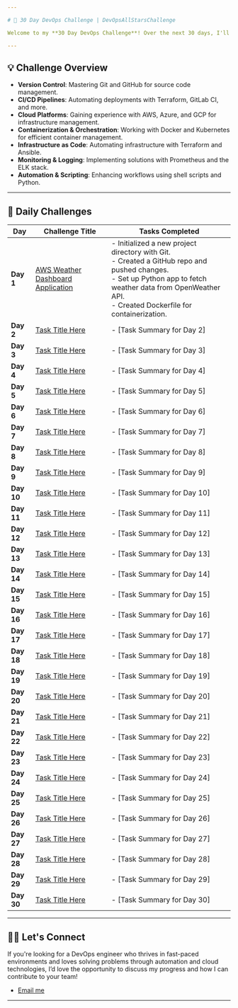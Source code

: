 ```yaml
---

# 🚀 30 Day DevOps Challenge | DevOpsAllStarsChallenge

Welcome to my **30 Day DevOps Challenge**! Over the next 30 days, I'll be diving into essential DevOps tools, techniques, and best practices. This journey will help me build a solid foundation in modern DevOps workflows and prepare me for roles in **DevOps** and **Cloud Engineering**.

---
```


## 💡 Challenge Overview

- **Version Control**: Mastering Git and GitHub for source code management.
- **CI/CD Pipelines**: Automating deployments with Terraform, GitLab CI, and more.
- **Cloud Platforms**: Gaining experience with AWS, Azure, and GCP for infrastructure management.
- **Containerization & Orchestration**: Working with Docker and Kubernetes for efficient container management.
- **Infrastructure as Code**: Automating infrastructure with Terraform and Ansible.
- **Monitoring & Logging**: Implementing solutions with Prometheus and the ELK stack.
- **Automation & Scripting**: Enhancing workflows using shell scripts and Python.

---

## 📅 Daily Challenges

| **Day**   | **Challenge Title**                                                                 | **Tasks Completed**                                                                                               |
|-----------|--------------------------------------------------------------------------------------|------------------------------------------------------------------------------------------------------------------|
| **Day 1** | [AWS Weather Dashboard Application](https://github.com/blessingaliu/30DayDevopsChallenge/tree/main/Day1-WeatherDashboard) | - Initialized a new project directory with Git. <br> - Created a GitHub repo and pushed changes. <br> - Set up Python app to fetch weather data from OpenWeather API. <br> - Created Dockerfile for containerization. |
| **Day 2** | [Task Title Here](#)                                                                  | - [Task Summary for Day 2]                                                                                        |
| **Day 3** | [Task Title Here](#)                                                                  | - [Task Summary for Day 3]                                                                                        |
| **Day 4** | [Task Title Here](#)                                                                  | - [Task Summary for Day 4]                                                                                        |
| **Day 5** | [Task Title Here](#)                                                                  | - [Task Summary for Day 5]                                                                                        |
| **Day 6** | [Task Title Here](#)                                                                  | - [Task Summary for Day 6]                                                                                        |
| **Day 7** | [Task Title Here](#)                                                                  | - [Task Summary for Day 7]                                                                                        |
| **Day 8** | [Task Title Here](#)                                                                  | - [Task Summary for Day 8]                                                                                        |
| **Day 9** | [Task Title Here](#)                                                                  | - [Task Summary for Day 9]                                                                                        |
| **Day 10** | [Task Title Here](#)                                                                 | - [Task Summary for Day 10]                                                                                        |
| **Day 11** | [Task Title Here](#)                                                                 | - [Task Summary for Day 11]                                                                                        |
| **Day 12** | [Task Title Here](#)                                                                 | - [Task Summary for Day 12]                                                                                        |
| **Day 13** | [Task Title Here](#)                                                                 | - [Task Summary for Day 13]                                                                                        |
| **Day 14** | [Task Title Here](#)                                                                 | - [Task Summary for Day 14]                                                                                        |
| **Day 15** | [Task Title Here](#)                                                                 | - [Task Summary for Day 15]                                                                                        |
| **Day 16** | [Task Title Here](#)                                                                 | - [Task Summary for Day 16]                                                                                        |
| **Day 17** | [Task Title Here](#)                                                                 | - [Task Summary for Day 17]                                                                                        |
| **Day 18** | [Task Title Here](#)                                                                 | - [Task Summary for Day 18]                                                                                        |
| **Day 19** | [Task Title Here](#)                                                                 | - [Task Summary for Day 19]                                                                                        |
| **Day 20** | [Task Title Here](#)                                                                 | - [Task Summary for Day 20]                                                                                        |
| **Day 21** | [Task Title Here](#)                                                                 | - [Task Summary for Day 21]                                                                                        |
| **Day 22** | [Task Title Here](#)                                                                 | - [Task Summary for Day 22]                                                                                        |
| **Day 23** | [Task Title Here](#)                                                                 | - [Task Summary for Day 23]                                                                                        |
| **Day 24** | [Task Title Here](#)                                                                 | - [Task Summary for Day 24]                                                                                        |
| **Day 25** | [Task Title Here](#)                                                                 | - [Task Summary for Day 25]                                                                                        |
| **Day 26** | [Task Title Here](#)                                                                 | - [Task Summary for Day 26]                                                                                        |
| **Day 27** | [Task Title Here](#)                                                                 | - [Task Summary for Day 27]                                                                                        |
| **Day 28** | [Task Title Here](#)                                                                 | - [Task Summary for Day 28]                                                                                        |
| **Day 29** | [Task Title Here](#)                                                                 | - [Task Summary for Day 29]                                                                                        |
| **Day 30** | [Task Title Here](#)                                                                 | - [Task Summary for Day 30]                                                                                        |
                                         
---

## 🙋‍♂️ Let's Connect

If you're looking for a DevOps engineer who thrives in fast-paced environments and loves solving problems through automation and cloud technologies, I’d love the opportunity to discuss my progress and how I can contribute to your team!
- [Email me](mailto:blessingaliu@ymail.com)
---
